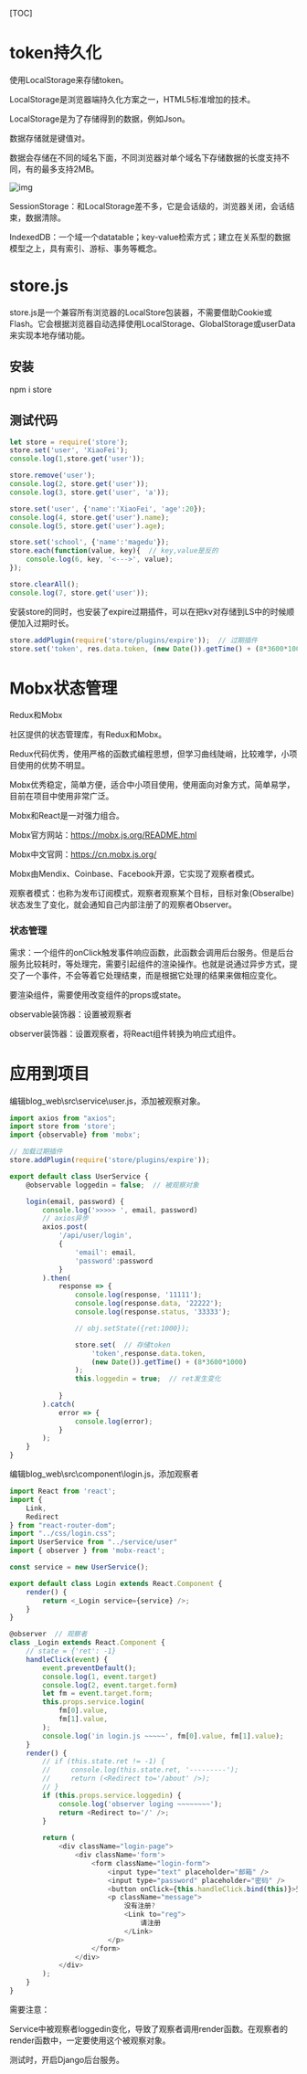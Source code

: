 [TOC]

# token持久化

使用LocalStorage来存储token。

LocalStorage是浏览器端持久化方案之一，HTML5标准增加的技术。

LocalStorage是为了存储得到的数据，例如Json。

数据存储就是键值对。

数据会存储在不同的域名下面，不同浏览器对单个域名下存储数据的长度支持不同，有的最多支持2MB。

![img](04-token%E6%8C%81%E4%B9%85%E5%8C%96.assets/bfdd03cf-46aa-4aed-b3df-8063082937bf.png)

SessionStorage：和LocalStorage差不多，它是会话级的，浏览器关闭，会话结束，数据清除。

IndexedDB：一个域一个datatable；key-value检索方式；建立在关系型的数据模型之上，具有索引、游标、事务等概念。

# store.js

store.js是一个兼容所有浏览器的LocalStore包装器，不需要借助Cookie或Flash。它会根据浏览器自动选择使用LocalStorage、GlobalStorage或userData来实现本地存储功能。

## 安装

npm i store

## 测试代码

```javascript
let store = require('store');
store.set('user', 'XiaoFei');
console.log(1,store.get('user'));

store.remove('user');
console.log(2, store.get('user'));
console.log(3, store.get('user', 'a'));

store.set('user', {'name':'XiaoFei', 'age':20});
console.log(4, store.get('user').name);
console.log(5, store.get('user').age);

store.set('school', {'name':'magedu'});
store.each(function(value, key){  // key,value是反的
    console.log(6, key, '<--->', value);
});

store.clearAll();
console.log(7, store.get('user'));
```

安装store的同时，也安装了expire过期插件，可以在把kv对存储到LS中的时候顺便加入过期时长。

```javascript
store.addPlugin(require('store/plugins/expire'));  // 过期插件
store.set('token', res.data.token, (new Date()).getTime() + (8*3600*1000));
```



# Mobx状态管理

Redux和Mobx

社区提供的状态管理库，有Redux和Mobx。

Redux代码优秀，使用严格的函数式编程思想，但学习曲线陡峭，比较难学，小项目使用的优势不明显。

Mobx优秀稳定，简单方便，适合中小项目使用，使用面向对象方式，简单易学，目前在项目中使用非常广泛。

Mobx和React是一对强力组合。

Mobx官方网站：https://mobx.js.org/README.html

Mobx中文官网：https://cn.mobx.js.org/

Mobx由Mendix、Coinbase、Facebook开源，它实现了观察者模式。

观察者模式：也称为发布订阅模式，观察者观察某个目标，目标对象(Obseralbe)状态发生了变化，就会通知自己内部注册了的观察者Observer。

### 状态管理

需求：一个组件的onClick触发事件响应函数，此函数会调用后台服务。但是后台服务比较耗时，等处理完，需要引起组件的渲染操作。也就是说通过异步方式，提交了一个事件，不会等着它处理结束，而是根据它处理的结果来做相应变化。

要渲染组件，需要使用改变组件的props或state。

observable装饰器：设置被观察者

observer装饰器：设置观察者，将React组件转换为响应式组件。



# 应用到项目

编辑blog_web\src\service\user.js，添加被观察对象。

```javascript
import axios from "axios";
import store from 'store';
import {observable} from 'mobx';

// 加载过期插件
store.addPlugin(require('store/plugins/expire'));

export default class UserService {
    @observable loggedin = false;  // 被观察对象

    login(email, password) {
        console.log('>>>>> ', email, password)
        // axios异步
        axios.post(
            '/api/user/login',
            {
                'email': email,
                'password':password
            }
        ).then(
            response => {
                console.log(response, '11111');
                console.log(response.data, '22222');
                console.log(response.status, '33333');

                // obj.setState({ret:1000});

                store.set(  // 存储token
                    'token',response.data.token,
                    (new Date()).getTime() + (8*3600*1000)
                );
                this.loggedin = true;  // ret发生变化
                
            }
        ).catch(
            error => {
                console.log(error);
            }
        );
    }
}
```

编辑blog_web\src\component\login.js，添加观察者

```javascript
import React from 'react';
import {
    Link,
    Redirect
} from "react-router-dom";
import "../css/login.css";
import UserService from "../service/user"
import { observer } from 'mobx-react';

const service = new UserService();

export default class Login extends React.Component {
    render() {
        return <_Login service={service} />;
    }
}

@observer  // 观察者
class _Login extends React.Component {
    // state = {'ret': -1}
    handleClick(event) {
        event.preventDefault();
        console.log(1, event.target)
        console.log(2, event.target.form)
        let fm = event.target.form;
        this.props.service.login(
            fm[0].value,
            fm[1].value,
        );
        console.log('in login.js ~~~~~', fm[0].value, fm[1].value);
    }
    render() {
        // if (this.state.ret != -1) {
        //     console.log(this.state.ret, '---------');
        //     return (<Redirect to='/about' />);
        // }
        if (this.props.service.loggedin) {
            console.log('observer loging ~~~~~~~~');
            return <Redirect to='/' />;
        }
        
        return (
            <div className="login-page">
                <div className='form'>
                    <form className="login-form">
                        <input type="text" placeholder="邮箱" />
                        <input type="password" placeholder="密码" />
                        <button onClick={this.handleClick.bind(this)}>登录</button>
                        <p className="message">
                            没有注册?
                            <Link to="reg">
                                请注册
                            </Link>
                        </p>
                    </form>
                </div>
            </div>
        );
    }
}
```

需要注意：

Service中被观察者loggedin变化，导致了观察者调用render函数。在观察者的render函数中，一定要使用这个被观察对象。

测试时，开启Django后台服务。